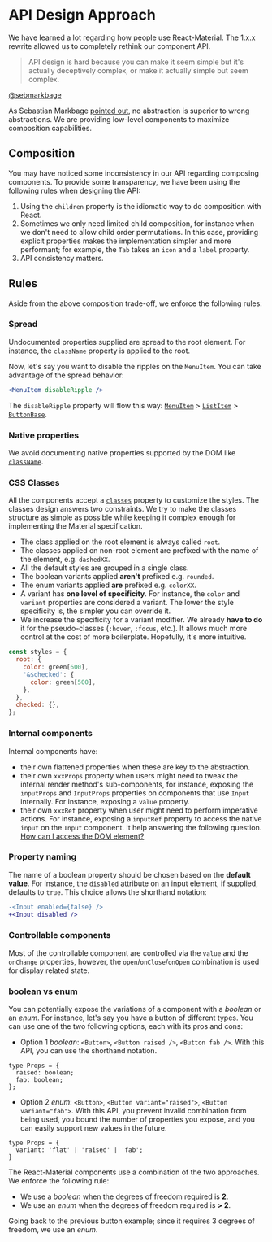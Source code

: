 # API Design Approach

We have learned a lot regarding how people use React-Material.
The 1.x.x rewrite allowed us to completely rethink our component API.

> API design is hard because you can make it seem simple but it's actually deceptively complex, or make it actually simple but seem complex.

[@sebmarkbage](https://twitter.com/sebmarkbage/status/728433349337841665)

As Sebastian Markbage [pointed out](http://2014.jsconf.eu/speakers/sebastian-markbage-minimal-api-surface-area-learning-patterns-instead-of-frameworks.html), no abstraction is superior to wrong abstractions.
We are providing low-level components to maximize composition capabilities.

## Composition

You may have noticed some inconsistency in our API regarding composing components.
To provide some transparency, we have been using the following rules when designing the API:

1. Using the `children` property is the idiomatic way to do composition with React.
2. Sometimes we only need limited child composition, for instance when we don't need to allow child order permutations.
In this case, providing explicit properties makes the implementation simpler and more performant; for example, the `Tab` takes an `icon` and a `label` property.
3. API consistency matters.

## Rules

Aside from the above composition trade-off, we enforce the following rules:

### Spread

Undocumented properties supplied are spread to the root element.
For instance, the `className` property is applied to the root.

Now, let's say you want to disable the ripples on the `MenuItem`.
You can take advantage of the spread behavior:
```jsx
<MenuItem disableRipple />
```
The `disableRipple` property will flow this way: [`MenuItem`](/api/menu-item) > [`ListItem`](/api/list-item) > [`ButtonBase`](/api/button-base).

### Native properties

We avoid documenting native properties supported by the DOM like [`className`](/customization/overrides#overriding-with-class-names).

### CSS Classes

All the components accept a [`classes`](/customization/overrides#overriding-with-classes) property to customize the styles.
The classes design answers two constraints.
We try to make the classes structure as simple as possible while keeping it complex enough for implementing the Material specification.
- The class applied on the root element is always called `root`.
- The classes applied on non-root element are prefixed with the name of the element, e.g. `dashedXX`.
- All the default styles are grouped in a single class.
- The boolean variants applied **aren't** prefixed e.g. `rounded`.
- The enum variants applied **are** prefixed e.g. `colorXX`.
- A variant has **one level of specificity**.
For instance, the `color` and `variant` properties are considered a variant.
The lower the style specificity is, the simpler you can override it.
- We increase the specificity for a variant modifier.
We already **have to do** it for the pseudo-classes (`:hover`, `:focus`, etc.).
It allows much more control at the cost of more boilerplate.
Hopefully, it's more intuitive.

```js
const styles = {
  root: {
    color: green[600],
    '&$checked': {
      color: green[500],
    },
  },
  checked: {},
};
```

### Internal components

Internal components have:
- their own flattened properties when these are key to the abstraction.
- their own `xxxProps` property when users might need to tweak the internal render method's sub-components,
for instance, exposing the `inputProps` and `InputProps` properties on components that use `Input` internally.
  For instance, exposing a `value` property.
- their own `xxxRef` property when user might need to perform imperative actions.
  For instance, exposing a `inputRef` property to access the native `input` on the `Input` component.
  It help answering the following question. [How can I access the DOM element?](/getting-started/faq#how-can-i-access-the-dom-element-)

### Property naming

The name of a boolean property should be chosen based on the **default value**.
For instance, the `disabled` attribute on an input element, if supplied, defaults to `true`.
This choice allows the shorthand notation:

```diff
-<Input enabled={false} />
+<Input disabled />
```

### Controllable components

Most of the controllable component are controlled via the `value` and the `onChange` properties,
however, the `open`/`onClose`/`onOpen` combination is used for display related state.

### boolean vs enum

You can potentially expose the variations of a component with a *boolean* or an *enum*.
For instance, let's say you have a button of different types.
You can use one of the two following options, each with its pros and cons:
- Option 1 *boolean*: `<Button>`, `<Button raised />`, `<Button fab />`.
  With this API, you can use the shorthand notation.

```tsx
type Props = {
  raised: boolean;
  fab: boolean;
};
```

- Option 2 *enum*: `<Button>`, `<Button variant="raised">`, `<Button variant="fab">`.
  With this API, you prevent invalid combination from being used, you bound the number of properties you expose, and you can easily support new values in the future.

```tsx
type Props = {
  variant: 'flat' | 'raised' | 'fab';
}
```

The React-Material components use a combination of the two approaches.
We enforce the following rule:
- We use a *boolean* when the degrees of freedom required is **2**.
- We use an *enum* when the degrees of freedom required is **> 2**.

Going back to the previous button example; since it requires 3 degrees of freedom, we use an *enum*.
